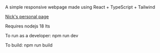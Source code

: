 A simple responsive webpage made using React + TypeScript + Tailwind

[Nick's personal page](https://coolrunner1.github.io/crimeadigital-project-1/)

Requires nodejs 18 lts

To run as a developer: npm run dev

To build: npm run build

